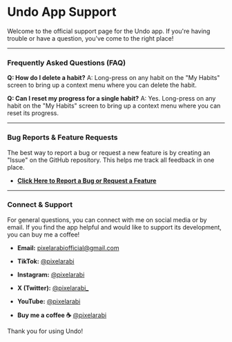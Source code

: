 # Undo App Support

Welcome to the official support page for the Undo app. If you're having trouble or have a question, you've come to the right place!

---

### Frequently Asked Questions (FAQ)

**Q: How do I delete a habit?**
A: Long-press on any habit on the "My Habits" screen to bring up a context menu where you can delete the habit.

**Q: Can I reset my progress for a single habit?**
A: Yes. Long-press on any habit on the "My Habits" screen to bring up a context menu where you can reset its progress.

---

### Bug Reports & Feature Requests

The best way to report a bug or request a new feature is by creating an "Issue" on the GitHub repository. This helps me track all feedback in one place.

* **[Click Here to Report a Bug or Request a Feature](https://github.com/PixelArabi/Undo/issues)**

---

### Connect & Support

For general questions, you can connect with me on social media or by email. If you find the app helpful and would like to support its development, you can buy me a coffee!

* **Email:** [pixelarabiofficial@gmail.com](mailto:pixelarabiofficial@gmail.com)
* **TikTok:** [@pixelarabi](https://www.tiktok.com/@pixelarabi)
* **Instagram:** [@pixelarabi](https://www.instagram.com/pixelarabi)
* **X (Twitter):** [@pixelarabi_](https://x.com/pixelarabi_)
* **YouTube:** [@pixelarabi](https://www.youtube.com/@pixelarabi)

* **Buy me a coffee ☕️** [@pixelarabi](https://buymeacoffee.com/pixelarabi)

Thank you for using Undo!
